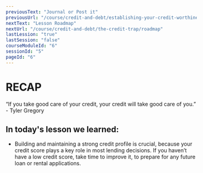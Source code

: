 ```yaml
---
previousText: "Journal or Post it"
previousUrl: "/course/credit-and-debt/establishing-your-credit-worthiness/journal-or-post-it"
nextText: "Lesson Roadmap"
nextUrl: "/course/credit-and-debt/the-credit-trap/roadmap"
lastLession: "true"
lastSession: "false"
courseModuleId: "6"
sessionId: "5"
pageId: "6"
---
```



# RECAP

<sparkle-character-intro position="right" character="jen">
“If you take good care of your credit, your credit will take good care of you.” - Tyler Gregory
</sparkle-character-intro>

## In today's lesson we learned:

- Building and maintaining a strong credit profile is crucial, because your credit score plays a key role in most lending decisions. If you haven’t have a low credit score, take time to improve it, to prepare for any future loan or rental applications.
